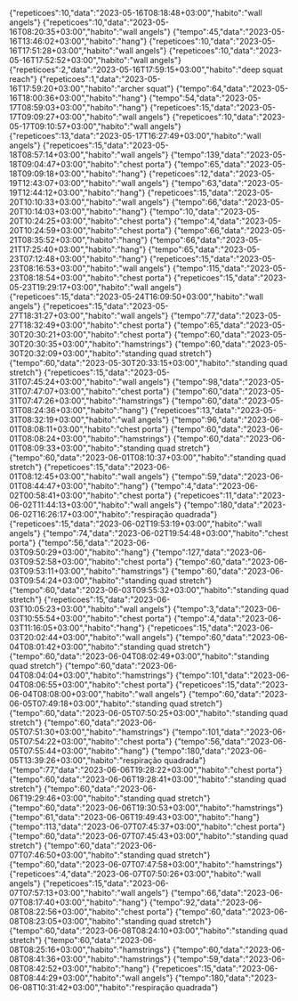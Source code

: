 {"repeticoes":10,"data":"2023-05-16T08:18:48+03:00","habito":"wall angels"}
{"repeticoes":10,"data":"2023-05-16T08:20:35+03:00","habito":"wall angels"}
{"tempo":45,"data":"2023-05-16T13:46:02+03:00","habito":"hang"}
{"repeticoes":10,"data":"2023-05-16T17:51:28+03:00","habito":"wall angels"}
{"repeticoes":10,"data":"2023-05-16T17:52:52+03:00","habito":"wall angels"}
{"repeticoes":2,"data":"2023-05-16T17:59:15+03:00","habito":"deep squat reach"}
{"repeticoes":1,"data":"2023-05-16T17:59:20+03:00","habito":"archer squat"}
{"tempo":64,"data":"2023-05-16T18:00:36+03:00","habito":"hang"}
{"tempo":54,"data":"2023-05-17T08:59:03+03:00","habito":"hang"}
{"repeticoes":15,"data":"2023-05-17T09:09:27+03:00","habito":"wall angels"}
{"repeticoes":10,"data":"2023-05-17T09:10:57+03:00","habito":"wall angels"}
{"repeticoes":13,"data":"2023-05-17T16:27:49+03:00","habito":"wall angels"}
{"repeticoes":15,"data":"2023-05-18T08:57:14+03:00","habito":"wall angels"}
{"tempo":139,"data":"2023-05-18T09:04:47+03:00","habito":"chest porta"}
{"tempo":65,"data":"2023-05-18T09:09:18+03:00","habito":"hang"}
{"repeticoes":12,"data":"2023-05-19T12:43:07+03:00","habito":"wall angels"}
{"tempo":63,"data":"2023-05-19T12:44:12+03:00","habito":"hang"}
{"repeticoes":15,"data":"2023-05-20T10:10:33+03:00","habito":"wall angels"}
{"tempo":66,"data":"2023-05-20T10:14:03+03:00","habito":"hang"}
{"tempo":10,"data":"2023-05-20T10:24:25+03:00","habito":"chest porta"}
{"tempo":4,"data":"2023-05-20T10:24:59+03:00","habito":"chest porta"}
{"tempo":66,"data":"2023-05-21T08:35:52+03:00","habito":"hang"}
{"tempo":66,"data":"2023-05-21T17:25:40+03:00","habito":"hang"}
{"tempo":65,"data":"2023-05-23T07:12:48+03:00","habito":"hang"}
{"repeticoes":15,"data":"2023-05-23T08:16:53+03:00","habito":"wall angels"}
{"tempo":115,"data":"2023-05-23T08:18:54+03:00","habito":"chest porta"}
{"repeticoes":15,"data":"2023-05-23T19:29:17+03:00","habito":"wall angels"}
{"repeticoes":15,"data":"2023-05-24T16:09:50+03:00","habito":"wall angels"}
{"repeticoes":15,"data":"2023-05-27T18:31:27+03:00","habito":"wall angels"}
{"tempo":77,"data":"2023-05-27T18:32:49+03:00","habito":"chest porta"}
{"tempo":65,"data":"2023-05-30T20:30:21+03:00","habito":"chest porta"}
{"tempo":60,"data":"2023-05-30T20:30:35+03:00","habito":"hamstrings"}
{"tempo":60,"data":"2023-05-30T20:32:09+03:00","habito":"standing quad stretch"}
{"tempo":60,"data":"2023-05-30T20:33:15+03:00","habito":"standing quad stretch"}
{"repeticoes":15,"data":"2023-05-31T07:45:24+03:00","habito":"wall angels"}
{"tempo":98,"data":"2023-05-31T07:47:07+03:00","habito":"chest porta"}
{"tempo":60,"data":"2023-05-31T07:47:26+03:00","habito":"hamstrings"}
{"tempo":60,"data":"2023-05-31T08:24:36+03:00","habito":"hang"}
{"repeticoes":13,"data":"2023-05-31T08:32:19+03:00","habito":"wall angels"}
{"tempo":96,"data":"2023-06-01T08:08:11+03:00","habito":"chest porta"}
{"tempo":60,"data":"2023-06-01T08:08:24+03:00","habito":"hamstrings"}
{"tempo":60,"data":"2023-06-01T08:09:33+03:00","habito":"standing quad stretch"}
{"tempo":60,"data":"2023-06-01T08:10:37+03:00","habito":"standing quad stretch"}
{"repeticoes":15,"data":"2023-06-01T08:12:45+03:00","habito":"wall angels"}
{"tempo":59,"data":"2023-06-01T08:44:47+03:00","habito":"hang"}
{"tempo":4,"data":"2023-06-02T00:58:41+03:00","habito":"chest porta"}
{"repeticoes":11,"data":"2023-06-02T11:44:13+03:00","habito":"wall angels"}
{"tempo":180,"data":"2023-06-02T16:26:17+03:00","habito":"respiração quadrada"}
{"repeticoes":15,"data":"2023-06-02T19:53:19+03:00","habito":"wall angels"}
{"tempo":74,"data":"2023-06-02T19:54:48+03:00","habito":"chest porta"}
{"tempo":56,"data":"2023-06-03T09:50:29+03:00","habito":"hang"}
{"tempo":127,"data":"2023-06-03T09:52:58+03:00","habito":"chest porta"}
{"tempo":60,"data":"2023-06-03T09:53:11+03:00","habito":"hamstrings"}
{"tempo":60,"data":"2023-06-03T09:54:24+03:00","habito":"standing quad stretch"}
{"tempo":60,"data":"2023-06-03T09:55:32+03:00","habito":"standing quad stretch"}
{"repeticoes":15,"data":"2023-06-03T10:05:23+03:00","habito":"wall angels"}
{"tempo":3,"data":"2023-06-03T10:55:54+03:00","habito":"chest porta"}
{"tempo":4,"data":"2023-06-03T11:16:05+03:00","habito":"hang"}
{"repeticoes":15,"data":"2023-06-03T20:02:44+03:00","habito":"wall angels"}
{"tempo":60,"data":"2023-06-04T08:01:42+03:00","habito":"standing quad stretch"}
{"tempo":60,"data":"2023-06-04T08:02:49+03:00","habito":"standing quad stretch"}
{"tempo":60,"data":"2023-06-04T08:04:04+03:00","habito":"hamstrings"}
{"tempo":101,"data":"2023-06-04T08:06:55+03:00","habito":"chest porta"}
{"repeticoes":15,"data":"2023-06-04T08:08:00+03:00","habito":"wall angels"}
{"tempo":60,"data":"2023-06-05T07:49:18+03:00","habito":"standing quad stretch"}
{"tempo":60,"data":"2023-06-05T07:50:25+03:00","habito":"standing quad stretch"}
{"tempo":60,"data":"2023-06-05T07:51:30+03:00","habito":"hamstrings"}
{"tempo":101,"data":"2023-06-05T07:54:22+03:00","habito":"chest porta"}
{"tempo":56,"data":"2023-06-05T07:55:44+03:00","habito":"hang"}
{"tempo":180,"data":"2023-06-05T13:39:26+03:00","habito":"respiração quadrada"}
{"tempo":77,"data":"2023-06-06T19:28:22+03:00","habito":"chest porta"}
{"tempo":60,"data":"2023-06-06T19:28:41+03:00","habito":"standing quad stretch"}
{"tempo":60,"data":"2023-06-06T19:29:46+03:00","habito":"standing quad stretch"}
{"tempo":60,"data":"2023-06-06T19:30:53+03:00","habito":"hamstrings"}
{"tempo":61,"data":"2023-06-06T19:49:43+03:00","habito":"hang"}
{"tempo":113,"data":"2023-06-07T07:45:37+03:00","habito":"chest porta"}
{"tempo":60,"data":"2023-06-07T07:45:43+03:00","habito":"standing quad stretch"}
{"tempo":60,"data":"2023-06-07T07:46:50+03:00","habito":"standing quad stretch"}
{"tempo":60,"data":"2023-06-07T07:47:58+03:00","habito":"hamstrings"}
{"repeticoes":4,"data":"2023-06-07T07:50:26+03:00","habito":"wall angels"}
{"repeticoes":15,"data":"2023-06-07T07:57:13+03:00","habito":"wall angels"}
{"tempo":66,"data":"2023-06-07T08:17:40+03:00","habito":"hang"}
{"tempo":92,"data":"2023-06-08T08:22:56+03:00","habito":"chest porta"}
{"tempo":60,"data":"2023-06-08T08:23:05+03:00","habito":"standing quad stretch"}
{"tempo":60,"data":"2023-06-08T08:24:10+03:00","habito":"standing quad stretch"}
{"tempo":60,"data":"2023-06-08T08:25:16+03:00","habito":"hamstrings"}
{"tempo":60,"data":"2023-06-08T08:41:36+03:00","habito":"hamstrings"}
{"tempo":59,"data":"2023-06-08T08:42:52+03:00","habito":"hang"}
{"repeticoes":15,"data":"2023-06-08T08:44:29+03:00","habito":"wall angels"}
{"tempo":180,"data":"2023-06-08T10:31:42+03:00","habito":"respiração quadrada"}